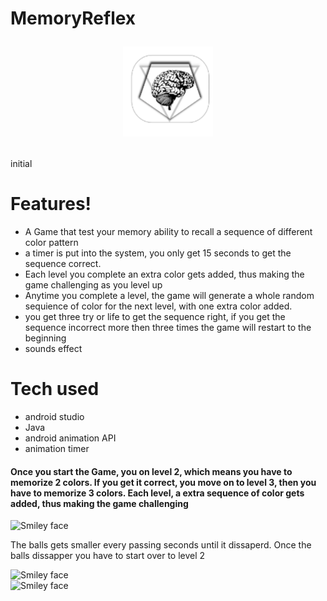 # MemoryReflex                       <p align="center">![alt text](https://github.com/DannyArrow/MemoryReflex/blob/master/app/src/main/res/drawable-v24/ic_launcher.png)
  </p>
initial

# Features! 
<ul>
  <li>A Game that test your memory ability to recall a sequence of different color pattern</li>
  <li> a timer is put into the system, you only get 15 seconds to get the sequence correct. 
  <li>Each level you complete an extra color gets added, thus making the game challenging as you level up</li>
  <li>Anytime you complete a level, the game will generate a whole random sequience of color for the next level, with one extra color added.</li>
  <li> you get three try or life to get the sequence right, if you get the sequence incorrect more then three times the game will restart to the beginning
  <li> sounds effect </>
  </ul>
  
  
  # Tech used
  <ul>
     <li> android studio</li>
     <li> Java </li>
     <li> android animation API </li>
     <li> animation timer </li>
     </ul>
     
     
   <h4> Once you start the Game, you on level 2, which means you have to memorize 2 colors. If you get it correct, you move on to level 3, then you have to memorize 3 colors. Each level, a extra sequence of color gets added, thus making the game challenging</h4>
   <img src="https://doc-0g-5s-docs.googleusercontent.com/docs/securesc/ha0ro937gcuc7l7deffksulhg5h7mbp1/k0r2n6b83pcgvmk173npq5tmjv0n7skh/1543500000000/00936450897465557692/*/1_aCQT3Mxby2gMCgzbwT6fF6UZWtA9jsH" alt="Smiley face" height="350" width="650">
   
   
   <p> The balls gets smaller every passing seconds until it dissaperd. Once the balls dissapper you have to start over to level 2 </p>
    <img src="https://doc-0k-5s-docs.googleusercontent.com/docs/securesc/ha0ro937gcuc7l7deffksulhg5h7mbp1/d73ovavfribdkn7p0fo3gfrerevlvr1g/1543500000000/00936450897465557692/*/1_n-IJE-4py3HmluZRLjRDZkRFg9cRZsZ" alt="Smiley face" height="350" width="650">
  </br>
   <img src="https://doc-0s-5s-docs.googleusercontent.com/docs/securesc/ha0ro937gcuc7l7deffksulhg5h7mbp1/r5apejst2i9mp08amkjc4kikoaomrsu9/1543507200000/00936450897465557692/*/1yiGqfjt_i4O1kY57h5b6bh1L4lZ-fD-1" alt="Smiley face" height="350" width="650">
   
  

     
     
     
     
     
     






